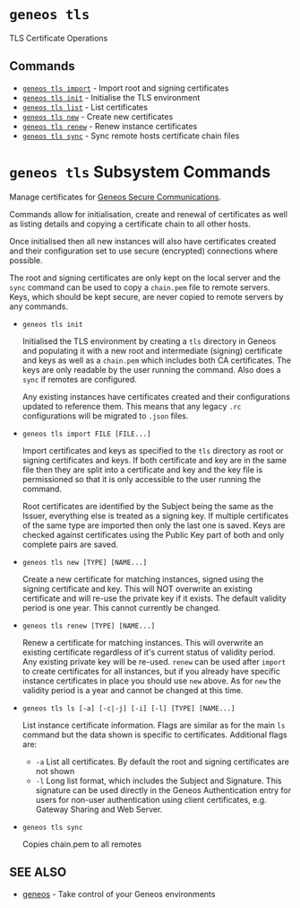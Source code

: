 # `geneos tls`

TLS Certificate Operations


## Commands

* [`geneos tls import`](geneos_tls_import.md)	 - Import root and signing certificates
* [`geneos tls init`](geneos_tls_init.md)	 - Initialise the TLS environment
* [`geneos tls list`](geneos_tls_list.md)	 - List certificates
* [`geneos tls new`](geneos_tls_new.md)	 - Create new certificates
* [`geneos tls renew`](geneos_tls_renew.md)	 - Renew instance certificates
* [`geneos tls sync`](geneos_tls_sync.md)	 - Sync remote hosts certificate chain files

# `geneos tls` Subsystem Commands

Manage certificates for [Geneos Secure
Communications](https://docs.itrsgroup.com/docs/geneos/current/SSL/ssl_ug.html).

Commands allow for initialisation, create and renewal of certificates as
well as listing details and copying a certificate chain to all other
hosts.

Once initialised then all new instances will also have certificates
created and their configuration set to use secure (encrypted) connections
where possible.

The root and signing certificates are only kept on the local server and
the `sync` command can be used to copy a `chain.pem` file to remote
servers. Keys, which should be kept secure, are never copied to remote
servers by any commands.

* `geneos tls init`

  Initialised the TLS environment by creating a `tls` directory in
  Geneos and populating it with a new root and intermediate (signing)
  certificate and keys as well as a `chain.pem` which includes both CA
  certificates. The keys are only readable by the user running the
  command. Also does a `sync` if remotes are configured.

  Any existing instances have certificates created and their
  configurations updated to reference them. This means that any legacy
  `.rc` configurations will be migrated to `.json` files.

* `geneos tls import FILE [FILE...]`

  Import certificates and keys as specified to the `tls` directory as
  root or signing certificates and keys. If both certificate and key are
  in the same file then they are split into a certificate and key and
  the key file is permissioned so that it is only accessible to the user
  running the command.

  Root certificates are identified by the Subject being the same as the
  Issuer, everything else is treated as a signing key. If multiple
  certificates of the same type are imported then only the last one is
  saved. Keys are checked against certificates using the Public Key part
  of both and only complete pairs are saved.

* `geneos tls new [TYPE] [NAME...]`

  Create a new certificate for matching instances, signed using the
  signing certificate and key. This will NOT overwrite an existing
  certificate and will re-use the private key if it exists. The default
  validity period is one year. This cannot currently be changed.

* `geneos tls renew [TYPE] [NAME...]`

  Renew a certificate for matching instances. This will overwrite an
  existing certificate regardless of it's current status of validity
  period. Any existing private key will be re-used. `renew` can be used
  after `import` to create certificates for all instances, but if you
  already have specific instance certificates in place you should use
  `new` above. As for `new` the validity period is a year and cannot be
  changed at this time.

* `geneos tls ls [-a] [-c|-j] [-i] [-l] [TYPE] [NAME...]`

  List instance certificate information. Flags are similar as for the
  main `ls` command but the data shown is specific to certificates.
  Additional flags are:

  * `-a` List all certificates. By default the root and signing
    certificates are not shown
  * `-l` Long list format, which includes the Subject and Signature.
    This signature can be used directly in the Geneos Authentication
    entry for users for non-user authentication using client
    certificates, e.g. Gateway Sharing and Web Server.

* `geneos tls sync`

  Copies chain.pem to all remotes

## SEE ALSO

* [geneos](geneos.md)	 - Take control of your Geneos environments
